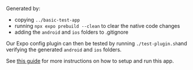 Generated by:
* copying `../basic-test-app`
* running `npx expo prebuild --clean` to clear the native code changes
* adding the `android` and `ios` folders to .gitignore

Our Expo config plugin can then be tested by running `./test-plugin.sh`and verifying the generated `android` and `ios`
folders.

See [this guide](../integration-tests/README.md) for more instructions on how to setup and run this app.
